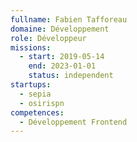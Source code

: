 ```yaml
---
fullname: Fabien Tafforeau
domaine: Développement
role: Développeur
missions:
  - start: 2019-05-14
    end: 2023-01-01
    status: independent
startups:
  - sepia
  - osirispn
competences:
  - Développement Frontend
---
```

